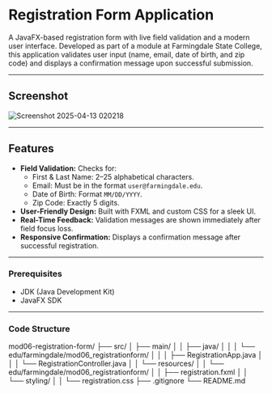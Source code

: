 # Registration Form Application

A JavaFX-based registration form with live field validation and a modern user interface. Developed as part of a module at Farmingdale State College, this application validates user input (name, email, date of birth, and zip code) and displays a confirmation message upon successful submission.

---

## Screenshot
![Screenshot 2025-04-13 020218](https://github.com/user-attachments/assets/55e00b6b-85a4-44ae-b017-761e9d884814)

---

## Features

- **Field Validation:** Checks for:
  - First & Last Name: 2–25 alphabetical characters.
  - Email: Must be in the format `user@farmingdale.edu`.
  - Date of Birth: Format `MM/DD/YYYY`.
  - Zip Code: Exactly 5 digits.
- **User-Friendly Design:** Built with FXML and custom CSS for a sleek UI.
- **Real-Time Feedback:** Validation messages are shown immediately after field focus loss.
- **Responsive Confirmation:** Displays a confirmation message after successful registration.

---
### Prerequisites

- JDK (Java Development Kit)
- JavaFX SDK


---
### Code Structure
mod06-registration-form/
├── src/
│   ├── main/
│   │   ├── java/
│   │   │   └── edu/farmingdale/mod06_registrationform/
│   │   │       ├── RegistrationApp.java
│   │   │       └── RegistrationController.java
│   │   └── resources/
│   │       └── edu/farmingdale/mod06_registrationform/
│   │           ├── registration.fxml
│   │           └── styling/
│   │               └── registration.css
├── .gitignore
└── README.md

